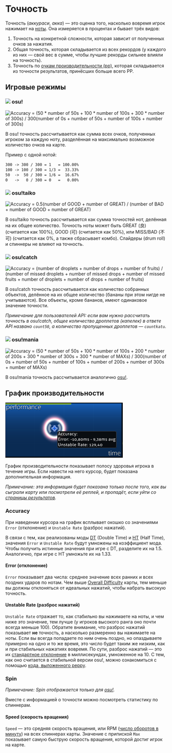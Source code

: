 # Точность

Точность (*аккураси*, *акка*) — это оценка того, насколько вовремя игрок нажимает на [ноты](/wiki/Hit_object). Она измеряется в процентах и бывает трёх видов:

1. Точность на конкретной сложности, которая зависит от полученных очков за нажатия.
2. Общая точность, которая складывается из всех рекордов (у каждого из них — свой вес в сумме, чтобы лучшие рекорды сильнее влияли на точность).
3. Точность по [очкам производительности (pp)](/wiki/Performance_points), которая складывается из точности результатов, принёсших больше всего PP.

## Игровые режимы

### ![](/wiki/shared/mode/osu.png) osu!

![Accuracy = (50 \* number of 50s + 100 \* number of 100s + 300 \* number of 300s) / 300(number of 0s + number of 50s + number of 100s + number of 300s)](img/accuracy_osu.png "Формула расчёта точности для osu!")

В osu! точность рассчитывается как сумма всех очков, полученных игроком за каждую ноту, разделённая на максимально возможное количество очков на карте. 

Пример с одной нотой:

```
300 -> 300 / 300 = 1   = 100.00%
100 -> 100 / 300 = 1/3 =  33.33%
50  ->  50 / 300 = 1/6 =  16.67%
0   ->   0 / 300 = 0   =   0.00%
```

### ![](/wiki/shared/mode/taiko.png) osu!taiko

![Accuracy = 0.5(number of GOOD + number of GREAT) / (number of BAD + number of GOOD + number of GREAT)](img/accuracy_taiko.png "Формула расчёта точности для osu!taiko")

В osu!taiko точность рассчитывается как сумма точностей нот, делённая на их общее количество. Точность ноты может быть GREAT (良) (cчитается как 100%), GOOD (可) (cчитается как 50%), или MISS/BAD (不可) (считается как 0%, а также сбрасывает комбо). Слайдеры (drum roll) и спиннеры не влияют на точность.

### ![](/wiki/shared/mode/catch.png) osu!catch

![Accuracy = (number of droplets + number of drops + number of fruits) / (number of missed droplets + number of missed drops + number of missed fruits + number of droplets + number of drops + number of fruits)](img/accuracy_catch.png "Формула расчёта точности для osu!catch")

В osu!catch точность рассчитывается как количество собранных объектов, делённое на их общее количество (бананы при этом нигде не учитываются). Все объекты, кроме бананов, имеют одинаковое значение точности.

*Примечание для пользователей API: если вам нужно рассчитать точность в osu!catch, общее количество дроплетов (капелек) в ответе API названо `count50`, а количество пропущенных дроплетов — `countkatu`.*

### ![](/wiki/shared/mode/mania.png) osu!mania

![Accuracy = (50 \* number of 50s + 100 \* number of 100s + 200 \* number of 200s + 300 \* number of 300s + 300 \* number of MAXs) / 300(number of 0s + number of 50s + number of 100s + number of 200s + number of 300s + number of MAXs)](img/accuracy_mania.png "Формула расчёта точности для osu!mania")

В osu!mania точность рассчитывается аналогично [osu!](#-osu!).

## График производительности

![Performance graph](img/performance_graph.png "График производительности")

График производительности показывает полосу здоровья игрока в течение игры. Если навести на него курсор, будет показана дополнительная информация.

*Примечание: эта информация будет показана только после того, как вы сыграли карту или посмотрели её реплей, и пропадёт, если уйти со [страницы результатов](/wiki/Interface#ranking-screen).*

### Accuracy

При наведении курсора на график всплывает окошко со значениями `Error` (отклонение) и `Unstable Rate` (разброс нажатий).

В связи с тем, как реализованы моды [DT](/wiki/Game_modifier/Double_Time) (Double Time) и [HT](/wiki/Game_modifier/Half_Time) (Half Time), значения `Error` и `Unstable Rate` будут умножены на коэффициент мода. Чтобы получить истинные значения при игре с DT, разделите их на 1.5. Аналогично, при игре с HT умножьте их на 1.33.

#### Error (отклонение)

`Error` показывает два числа: среднее значение всех ранних и всех поздних ударов по нотам. Чем выше [Overall Difficulty](/wiki/Beatmapping/Overall_difficulty) карты, тем меньше вы должны отклоняться от идеальных нажатий, чтобы набрать высокую точность.

#### Unstable Rate (разброс нажатий)

`Unstable Rate` отражает то, как стабильно вы нажимаете на ноты, и чем ниже это значение, тем лучше (у игроков высокого ранга оно почти всегда меньше 100). Обратите внимание, что разброс нажатий показывает **не** точность, а насколько размеренно вы нажимаете на ноты. Если вы всегда попадаете по ним очень поздно, но опаздываете примерно на одно и то же время, это число будет таким же низким, как и при стабильных нажатиях вовремя. По сути, разброс нажатий — это их [стандартное отклонение](https://ru.wikipedia.org/wiki/Среднеквадратическое_отклонение "Wikipedia") в миллисекундах, умноженное на 10. С тем, как оно считается в стабильной версии osu!, можно ознакомиться с помощью [кода, выложенного peppy](https://gist.github.com/peppy/3a11cb58c856b6af7c1916422f668899).

### Spin

*Примечание: Spin отображается только для [osu!](/wiki/Game_mode/osu!).*

Вместе с информацией о точности можно посмотреть статистику по спиннерам.

#### Speed (скорость вращения)

`Speed` — это средняя скорость вращения, или RPM ([число оборотов в минуту](https://ru.wikipedia.org/wiki/Оборот_в_минуту "Wikipedia")) на всех спиннерах карты. Значение с припиской `Max` показывает самую быструю скорость вращения, которой достиг игрок на карте.
